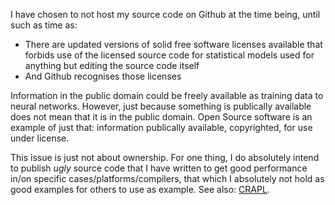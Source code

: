 I have chosen to not host my source code on Github at the time being, until such as time as:

- There are updated versions of solid free software licenses available that forbids use of the licensed source code for statistical models used for anything but editing the source code itself
- And Github recognises those licenses

Information in the public domain could be freely available as training data to neural networks.
However, just because something is publically available does not mean that it is in the public domain.
Open Source software is an example of just that: information publically available, copyrighted, for use under license.

This issue is just not about ownership.
For one thing, I do absolutely intend to publish _ugly_ source code that I have written to get good performance in/on specific cases/platforms/compilers, that which I absolutely not hold as good examples for others to use as example. See also: [CRAPL](https://matt.might.net/articles/crapl/).
